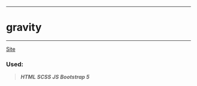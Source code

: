 ____
# gravity
____
[Site](https://)

### Used:
> ***HTML***
> ***SCSS***
> ***JS***
> ***Bootstrap 5***
